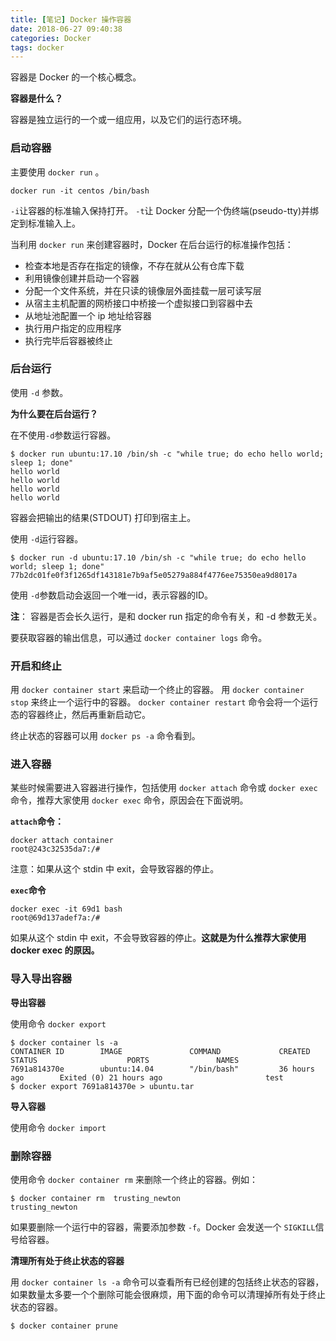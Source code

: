 ```yaml
---
title: [笔记] Docker 操作容器
date: 2018-06-27 09:40:38
categories: Docker
tags: docker
---
```


容器是 Docker 的一个核心概念。

**容器是什么？**

容器是独立运行的一个或一组应用，以及它们的运行态环境。

### 启动容器
主要使用 `docker run` 。

```
docker run -it centos /bin/bash
```

`-i`让容器的标准输入保持打开。
`-t`让 Docker 分配一个伪终端(pseudo-tty)并绑定到标准输入上。

当利用 `docker run` 来创建容器时，Docker 在后台运行的标准操作包括：

* 检查本地是否存在指定的镜像，不存在就从公有仓库下载
* 利用镜像创建并启动一个容器
* 分配一个文件系统，并在只读的镜像层外面挂载一层可读写层
* 从宿主主机配置的网桥接口中桥接一个虚拟接口到容器中去
* 从地址池配置一个 ip 地址给容器
* 执行用户指定的应用程序
* 执行完毕后容器被终止

### 后台运行
使用 `-d` 参数。

**为什么要在后台运行？**

在不使用`-d`参数运行容器。

```
$ docker run ubuntu:17.10 /bin/sh -c "while true; do echo hello world; sleep 1; done"
hello world
hello world
hello world
hello world
```
容器会把输出的结果(STDOUT) 打印到宿主上。

使用 `-d`运行容器。

```
$ docker run -d ubuntu:17.10 /bin/sh -c "while true; do echo hello world; sleep 1; done"
77b2dc01fe0f3f1265df143181e7b9af5e05279a884f4776ee75350ea9d8017a
```
使用 `-d`参数启动会返回一个唯一id，表示容器的ID。

**注**： 容器是否会长久运行，是和 docker run 指定的命令有关，和 -d 参数无关。

要获取容器的输出信息，可以通过 `docker container logs` 命令。

### 开启和终止
用 `docker container start` 来启动一个终止的容器。
用 `docker container stop` 来终止一个运行中的容器。
`docker container restart` 命令会将一个运行态的容器终止，然后再重新启动它。

终止状态的容器可以用 `docker ps -a` 命令看到。

### 进入容器
某些时候需要进入容器进行操作，包括使用 `docker attach` 命令或 `docker exec` 命令，推荐大家使用 `docker exec` 命令，原因会在下面说明。

**`attach`命令：**

```
docker attach container
root@243c32535da7:/#
```
注意：如果从这个 stdin 中 exit，会导致容器的停止。

**`exec`命令**

```
docker exec -it 69d1 bash
root@69d137adef7a:/#
```
如果从这个 stdin 中 exit，不会导致容器的停止。**这就是为什么推荐大家使用 docker exec 的原因。**

### 导入导出容器

**导出容器**

使用命令 `docker export`

```
$ docker container ls -a
CONTAINER ID        IMAGE               COMMAND             CREATED             STATUS                    PORTS               NAMES
7691a814370e        ubuntu:14.04        "/bin/bash"         36 hours ago        Exited (0) 21 hours ago                       test
$ docker export 7691a814370e > ubuntu.tar
```

**导入容器**

使用命令 `docker import`

### 删除容器

使用命令 `docker container rm` 来删除一个终止的容器。例如：

```
$ docker container rm  trusting_newton
trusting_newton
```
如果要删除一个运行中的容器，需要添加参数 `-f`。Docker 会发送一个 `SIGKILL`信号给容器。

**清理所有处于终止状态的容器**

用 `docker container ls -a` 命令可以查看所有已经创建的包括终止状态的容器，如果数量太多要一个个删除可能会很麻烦，用下面的命令可以清理掉所有处于终止状态的容器。

```
$ docker container prune
```
